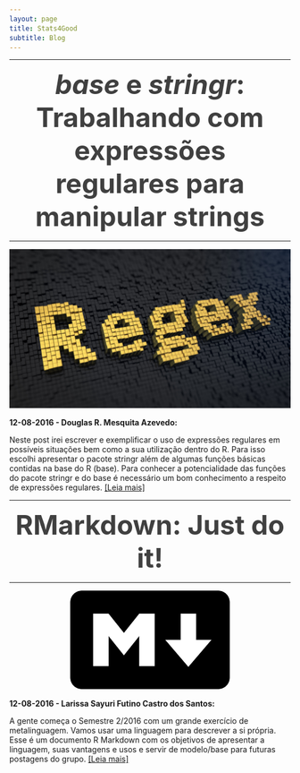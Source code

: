 ```yaml
---
layout: page
title: Stats4Good
subtitle: Blog
---
```


***

<center><font size="8" color="#404040"><b><i>base</i> e <i>stringr</i>: Trabalhando com expressões regulares para manipular strings</b></font></center>

***

<center><img src="/blog_posts/02-09-2016/regex.jpg" Markdown></center>

**12-08-2016 - Douglas R. Mesquita Azevedo:**

Neste post irei escrever e exemplificar o uso de expressões regulares em possíveis situações bem como a sua utilização dentro do R. Para isso escolhi apresentar o pacote stringr além de algumas funções básicas contidas na base do R (base). Para conhecer a potencialidade das funções do pacote stringr e do base é necessário um bom conhecimento a respeito de expressões regulares. [[Leia mais]](/blog_posts/02-09-2016/stringr_regex)

***

<center><font size="8" color="#404040"><b>RMarkdown: Just do it!</b></font></center>

***

<center><img src="/blog_posts/12-08-2016/markdown.png" Markdown></center>

**12-08-2016 - Larissa Sayuri Futino Castro dos Santos:**

A gente começa o Semestre 2/2016 com um grande exercício de metalinguagem. Vamos usar uma linguagem para descrever a si própria. Esse é um documento R Markdown com os objetivos de apresentar a linguagem, suas vantagens e usos e servir de modelo/base para futuras postagens do grupo. [[Leia mais]](/blog_posts/12-08-2016/RMarkdown)





